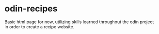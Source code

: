 # odin-recipes

Basic html page for now, utilizing skills learned throughout the odin project in order to create a recipe website.
